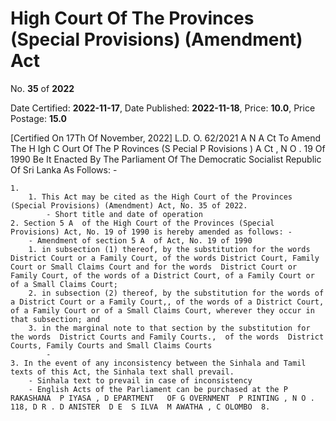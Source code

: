 # High Court Of The Provinces (Special Provisions) (Amendment) Act

No. **35** of **2022**

Date Certified: **2022-11-17**, Date Published: **2022-11-18**, Price: **10.0**, Price Postage: **15.0**

[Certified On 17Th Of November, 2022]
L.D.  O. 62/2021
A N  A Ct   To   Amend   The  H Igh  C Ourt   Of   The  P Rovinces (S Pecial  P Rovisions ) A Ct , N O . 19  Of  1990
Be It Enacted By The Parliament Of The Democratic Socialist Republic Of Sri Lanka As Follows: -

    1. 
        1. This Act may be cited as the High Court of the Provinces (Special Provisions) (Amendment) Act, No. 35 of 2022.
            - Short title and date of operation
    2. Section 5 A  of the High Court of the Provinces (Special Provisions) Act, No. 19 of 1990 is hereby amended as follows: -
        - Amendment of section 5 A  of Act, No. 19 of 1990
        1. in subsection (1) thereof, by the substitution for the words District Court or a Family Court, of the words District Court, Family Court or Small Claims Court and for the words  District Court or Family Court, of the words of a District Court, of a Family Court or of a Small Claims Court;
        2. in subsection (2) thereof, by the substitution for the words of a District Court or a Family Court,, of the words of a District Court, of a Family Court or of a Small Claims Court, wherever they occur in that subsection; and
        3. in the marginal note to that section by the substitution for the words  District Courts and Family Courts.,  of the words  District Courts, Family Courts and Small Claims Courts
            - 
    3. In the event of any inconsistency between the Sinhala and Tamil texts of this Act, the Sinhala text shall prevail.
        - Sinhala text to prevail in case of inconsistency
        - English Acts of the Parliament can be purchased at the P RAKASHANA  P IYASA , D EPARTMENT   OF G OVERNMENT  P RINTING , N O . 118, D R . D ANISTER  D E  S ILVA  M AWATHA , C OLOMBO  8.
